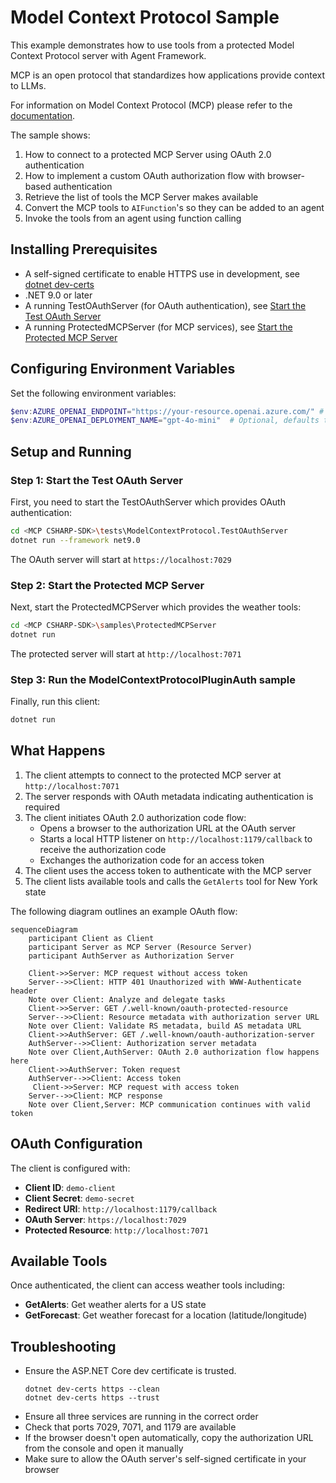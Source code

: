 # Model Context Protocol Sample

This example demonstrates how to use tools from a protected Model Context Protocol server with Agent Framework.

MCP is an open protocol that standardizes how applications provide context to LLMs.

For information on Model Context Protocol (MCP) please refer to the [documentation](https://modelcontextprotocol.io/introduction).

The sample shows:

1. How to connect to a protected MCP Server using  OAuth 2.0 authentication
1. How to implement a custom OAuth authorization flow with browser-based authentication
1. Retrieve the list of tools the MCP Server makes available
1. Convert the MCP tools to `AIFunction`'s so they can be added to an agent
1. Invoke the tools from an agent using function calling

## Installing Prerequisites

- A self-signed certificate to enable HTTPS use in development, see [dotnet dev-certs](https://learn.microsoft.com/en-us/dotnet/core/tools/dotnet-dev-certs)
- .NET 9.0 or later
- A running TestOAuthServer (for OAuth authentication), see [Start the Test OAuth Server](https://github.com/modelcontextprotocol/csharp-sdk/tree/main/samples/ProtectedMcpClient#step-1-start-the-test-oauth-server)
- A running ProtectedMCPServer (for MCP services), see [Start the Protected MCP Server](https://github.com/modelcontextprotocol/csharp-sdk/tree/main/samples/ProtectedMcpClient#step-2-start-the-protected-mcp-server)
 
## Configuring Environment Variables

Set the following environment variables:

```powershell
$env:AZURE_OPENAI_ENDPOINT="https://your-resource.openai.azure.com/" # Replace with your Azure OpenAI resource endpoint
$env:AZURE_OPENAI_DEPLOYMENT_NAME="gpt-4o-mini"  # Optional, defaults to gpt-4o-mini
```

## Setup and Running

### Step 1: Start the Test OAuth Server

First, you need to start the TestOAuthServer which provides OAuth authentication:

```bash
cd <MCP CSHARP-SDK>\tests\ModelContextProtocol.TestOAuthServer
dotnet run --framework net9.0
```

The OAuth server will start at `https://localhost:7029`

### Step 2: Start the Protected MCP Server

Next, start the ProtectedMCPServer which provides the weather tools:

```bash
cd <MCP CSHARP-SDK>\samples\ProtectedMCPServer
dotnet run
```

The protected server will start at `http://localhost:7071`

### Step 3: Run the ModelContextProtocolPluginAuth sample

Finally, run this client:

```bash
dotnet run
```

## What Happens

1. The client attempts to connect to the protected MCP server at `http://localhost:7071`
2. The server responds with OAuth metadata indicating authentication is required
3. The client initiates OAuth 2.0 authorization code flow:
   - Opens a browser to the authorization URL at the OAuth server
   - Starts a local HTTP listener on `http://localhost:1179/callback` to receive the authorization code
   - Exchanges the authorization code for an access token
4. The client uses the access token to authenticate with the MCP server
5. The client lists available tools and calls the `GetAlerts` tool for New York state

The following diagram outlines an example OAuth flow:

```mermaid
sequenceDiagram
    participant Client as Client
    participant Server as MCP Server (Resource Server)
    participant AuthServer as Authorization Server 

    Client->>Server: MCP request without access token
    Server-->>Client: HTTP 401 Unauthorized with WWW-Authenticate header
    Note over Client: Analyze and delegate tasks
    Client->>Server: GET /.well-known/oauth-protected-resource
    Server-->>Client: Resource metadata with authorization server URL
    Note over Client: Validate RS metadata, build AS metadata URL
    Client->>AuthServer: GET /.well-known/oauth-authorization-server
    AuthServer-->>Client: Authorization server metadata
    Note over Client,AuthServer: OAuth 2.0 authorization flow happens here
    Client->>AuthServer: Token request
    AuthServer-->>Client: Access token
     Client->>Server: MCP request with access token
    Server-->>Client: MCP response
    Note over Client,Server: MCP communication continues with valid token
```

## OAuth Configuration

The client is configured with:
- **Client ID**: `demo-client`
- **Client Secret**: `demo-secret` 
- **Redirect URI**: `http://localhost:1179/callback`
- **OAuth Server**: `https://localhost:7029`
- **Protected Resource**: `http://localhost:7071`

## Available Tools

Once authenticated, the client can access weather tools including:
- **GetAlerts**: Get weather alerts for a US state
- **GetForecast**: Get weather forecast for a location (latitude/longitude)

## Troubleshooting

- Ensure the ASP.NET Core dev certificate is trusted.
  ```
  dotnet dev-certs https --clean
  dotnet dev-certs https --trust
  ```
- Ensure all three services are running in the correct order
- Check that ports 7029, 7071, and 1179 are available
- If the browser doesn't open automatically, copy the authorization URL from the console and open it manually
- Make sure to allow the OAuth server's self-signed certificate in your browser